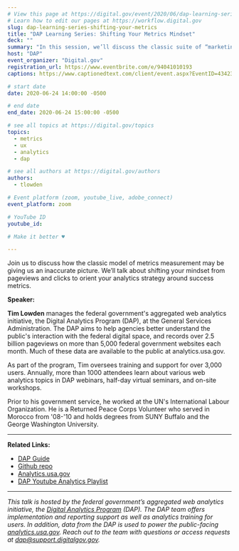 ```yaml
---
# View this page at https://digital.gov/event/2020/06/dap-learning-series-shifting-your-metrics
# Learn how to edit our pages at https://workflow.digital.gov
slug: dap-learning-series-shifting-your-metrics
title: "DAP Learning Series: Shifting Your Metrics Mindset"
deck: ""
summary: "In this session, we’ll discuss the classic suite of “marketing metrics” vs what’s more important to us in government “content-based metrics”. "
host: "DAP"
event_organizer: "Digital.gov"
registration_url: https://www.eventbrite.com/e/94041010193
captions: https://www.captionedtext.com/client/event.aspx?EventID=4342362&CustomerID=321

# start date
date: 2020-06-24 14:00:00 -0500

# end date
end_date: 2020-06-24 15:00:00 -0500

# see all topics at https://digital.gov/topics
topics: 
  - metrics
  - ux
  - analytics
  - dap

# see all authors at https://digital.gov/authors
authors: 
  - tlowden

# Event platform (zoom, youtube_live, adobe_connect)
event_platform: zoom

# YouTube ID
youtube_id: 

# Make it better ♥

---
```


Join us to discuss how the classic model of metrics measurement may be giving us an inaccurate picture. We’ll talk about shifting your mindset from pageviews and clicks to orient your analytics strategy around success metrics.

**Speaker:**

**Tim Lowden** manages the federal government's aggregated web analytics initiative, the Digital Analytics Program (DAP), at the General Services Administration. The DAP aims to help agencies better understand the public's interaction with the federal digital space, and records over 2.5 billion pageviews on more than 5,000 federal government websites each month. Much of these data are available to the public at analytics.usa.gov.

As part of the program, Tim oversees training and support for over 3,000 users. Annually, more than 1000 attendees learn about various web analytics topics in DAP webinars, half-day virtual seminars, and on-site workshops.  

Prior to his government service, he worked at the UN's International Labour Organization. He is a Returned Peace Corps Volunteer who served in Morocco from '08-'10 and holds degrees from SUNY Buffalo and the George Washington University.

---

**Related Links:** 
 - [DAP Guide](https://digital.gov/guide/dap/)
 - [Github repo](https://github.com/digital-analytics-program/gov-wide-code)
 - [Analytics.usa.gov](https://analytics.usa.gov/)
 - [DAP Youtube Analytics Playlist](https://www.youtube.com/playlist?list=PLd9b-GuOJ3nFwlyvLFUtmDpYFKezhot8P)
 
 ---
 
 *This talk is hosted by the federal government’s aggregated web analytics initiative, the [Digital Analytics Program](https://digital.gov/guide/dap/) (DAP). The DAP team offers implementation and reporting support as well as analytics training for users. In addition, data from the DAP is used to power the public-facing [analytics.usa.gov](https://analytics.usa.gov/). Reach out to the team with questions or access requests at [dap@support.digitalgov.gov](mailto:dap@support.digitalgov.gov).*
